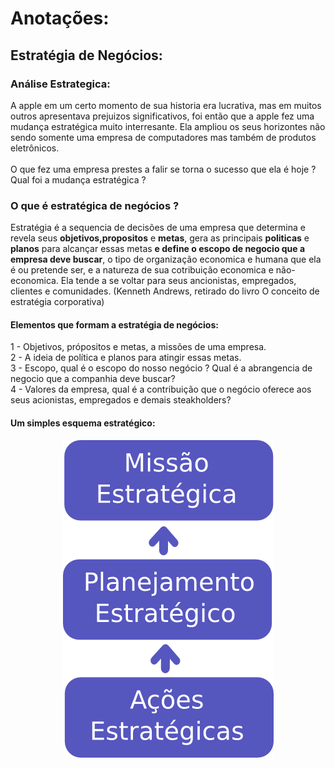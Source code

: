 # Anotações:
## Estratégia de Negócios:
### Análise Estrategica:
A apple em um certo momento de sua historia era lucrativa, mas em muitos outros apresentava prejuizos significativos, foi então que a apple fez uma mudança estratégica muito interresante. Ela ampliou os seus horizontes não sendo somente uma empresa de computadores mas também de produtos eletrônicos.<br><br>
O que fez uma empresa prestes a falir se torna o sucesso que ela é hoje ? Qual foi a mudança estratégica ?
### O que é estratégica de negócios ?
Estratégia é a sequencia de decisões de uma empresa que determina e revela seus <strong>objetivos,propositos</strong> e <strong>metas</strong>, gera as principais <strong>politicas</strong> e <strong>planos</strong> para alcançar essas metas <strong>e define o escopo de negocio que a empresa deve buscar</strong>, o tipo de organização economica e humana que ela é ou pretende ser, e a natureza de sua cotribuição economica e não-economica. Ela tende a se voltar para seus ancionistas, empregados, clientes e comunidades. (Kenneth Andrews, retirado do livro O conceito de estratégia corporativa)
#### Elementos que formam a estratégia de negócios:
1 - Objetivos, própositos  e metas, a missões de uma empresa.<br>
2 - A ideia de política e planos para atingir essas metas.<br>
3 - Escopo, qual é o escopo do nosso negócio ? Qual é a abrangencia de negocio que a companhia deve buscar?<br>
4 - Valores da empresa, qual é a contribuição que o negócio oferece aos seus acionistas, empregados e demais steakholders? 
#### Um simples esquema estratégico:
<center><img src="esq.png" ></centre>

